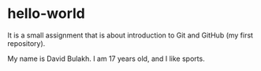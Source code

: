 # hello-world
It is a small assignment that is about introduction to Git and GitHub (my first repository).

My name is David Bulakh. I am 17 years old, and I like sports.

